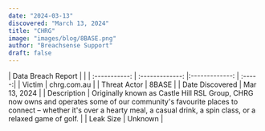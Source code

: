 ```yaml
---
date: "2024-03-13"
discovered: "March 13, 2024"
title: "CHRG"
image: "images/blog/8BASE.png"
author: "Breachsense Support"
draft: false
---
```


| Data Breach Report           |              | 
| :-----------: | :-------------:     |:-------------:    | :-----:|
| Victim      | chrg.com.au      | 
| Threat Actor      | 8BASE      | 
| Date Discovered      | Mar 13, 2024      | 
| Description      | Originally known as Castle Hill RSL Group, CHRG now owns and operates some of our community's favourite places to connect – whether it's over a hearty meal, a casual drink, a spin class, or a relaxed game of golf.      | 
| Leak Size      | Unknown      | 

